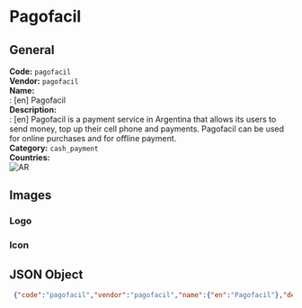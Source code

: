 # Pagofacil 
## General 
**Code:** `pagofacil`  
**Vendor:** `pagofacil`  
**Name:**  
:	[en] Pagofacil  
**Description:**  
: [en] Pagofacil is a payment service in Argentina that allows its users to send money, top up their cell phone and payments. Pagofacil can be used for online purchases and for offline payment.  
**Category:** `cash_payment`  
**Countries:**  
![AR](https://cdnjs.cloudflare.com/ajax/libs/flag-icon-css/3.3.0/flags/4x3/AR.svg#w24)  
 
## Images 
### Logo 
### Icon 
## JSON Object 
```json
 {"code":"pagofacil","vendor":"pagofacil","name":{"en":"Pagofacil"},"description":{"en":"Pagofacil is a payment service in Argentina that allows its users to send money, top up their cell phone and payments. Pagofacil can be used for online purchases and for offline payment."},"countries":["AR"],"category":"cash_payment"}```  
